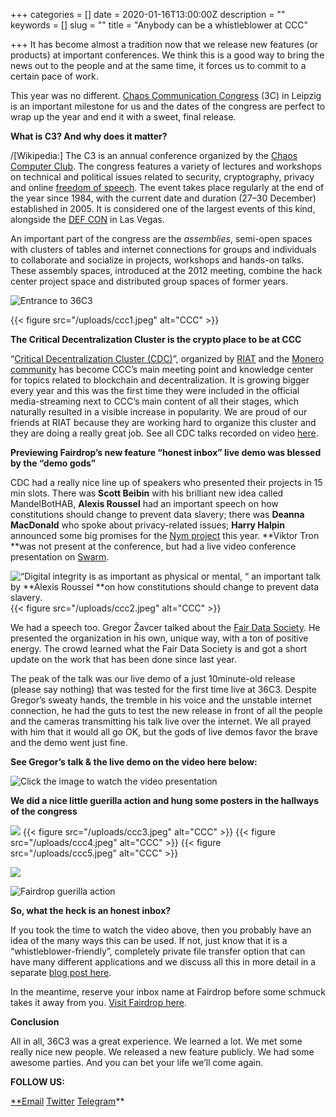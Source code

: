 +++
categories = []
date = 2020-01-16T13:00:00Z
description = ""
keywords = []
slug = ""
title = "Anybody can be a whistleblower at CCC"

+++
It has become almost a tradition now that we release new features (or products) at important conferences. We think this is a good way to bring the news out to the people and at the same time, it forces us to commit to a certain pace of work.

This year was no different. [Chaos Communication Congress](https://events.ccc.de/congress/2019/wiki/index.php/Main_Page) (3C) in Leipzig is an important milestone for us and the dates of the congress are perfect to wrap up the year and end it with a sweet, final release.

**What is C3? And why does it matter?**

/[Wikipedia:] The C3 is an annual conference organized by the [Chaos Computer Club](https://www.ccc.de/en). The congress features a variety of lectures and workshops on technical and political issues related to security, cryptography, privacy and online [freedom of speech](https://en.wikipedia.org/wiki/Freedom_of_speech). The event takes place regularly at the end of the year since 1984, with the current date and duration (27–30 December) established in 2005. It is considered one of the largest events of this kind, alongside the [DEF CON](https://en.wikipedia.org/wiki/DEF_CON) in Las Vegas.

An important part of the congress are the *assemblies*, semi-open spaces with clusters of tables and internet connections for groups and individuals to collaborate and socialize in projects, workshops and hands-on talks. These assembly spaces, introduced at the 2012 meeting, combine the hack center project space and distributed group spaces of former years.

![Entrance to 36C3](https://cdn-images-1.medium.com/max/2000/1*V5lmpe9djlsjlKHpslhqsA.jpeg)


{{< figure src="/uploads/ccc1.jpeg" alt="CCC" >}}

**The Critical Decentralization Cluster is the crypto place to be at CCC**

“[Critical Decentralization Cluster (CDC)](https://decentral.community/)”, organized by [RIAT](https://riat.at/) and the [Monero community](https://www.reddit.com/r/MoneroCommunity/) has become CCC’s main meeting point and knowledge center for topics related to blockchain and decentralization. It is growing bigger every year and this was the first time they were included in the official media-streaming next to CCC’s main content of all their stages, which naturally resulted in a visible increase in popularity. We are proud of our friends at RIAT because they are working hard to organize this cluster and they are doing a really great job. See all CDC talks recorded on video [here](https://www.youtube.com/results?search_query=Critical+Decentralisation+Cluster).

**Previewing Fairdrop’s new feature “honest inbox” live demo was blessed by the “demo gods”**

CDC had a really nice line up of speakers who presented their projects in 15 min slots. There was **Scott Beibin** with his brilliant new idea called MandelBotHAB, **Alexis Roussel** had an important speech on how constitutions should change to prevent data slavery; there was **Deanna MacDonald** who spoke about privacy-related issues; **Harry Halpin** announced some big promises for the [Nym project](https://nymtech.net/) this year. **Viktor Tron **was not present at the conference, but had a live video conference presentation on [Swarm](https://swarm.ethereum.org/).

![“Digital integrity is as important as physical or mental, “ an important talk by **Alexis Roussel **on how constitutions should change to prevent data slavery.](https://cdn-images-1.medium.com/max/4096/1*eamsNo83zZZXuUpA_UPVtw.jpeg)
{{< figure src="/uploads/ccc2.jpeg" alt="CCC" >}}

We had a speech too. Gregor Žavcer talked about the [Fair Data Society](https://beta.giveth.io/dacs/5c34b2e746d9c67925654070). He presented the organization in his own, unique way, with a ton of positive energy. The crowd learned what the Fair Data Society is and got a short update on the work that has been done since last year.

The peak of the talk was our live demo of a just 10minute-old release (please say nothing) that was tested for the first time live at 36C3. Despite Gregor’s sweaty hands, the tremble in his voice and the unstable internet connection, he had the guts to test the new release in front of all the people and the cameras transmitting his talk live over the internet. We all prayed with him that it would all go OK, but the gods of live demos favor the brave and the demo went just fine.

**See Gregor’s talk & the live demo on the video here below:**

![Click the image to watch the video presentation](https://cdn-images-1.medium.com/max/3056/0*cgX6-82InpskwfuA)

**We did a nice little guerilla action and hung some posters in the hallways of the congress**

![](https://cdn-images-1.medium.com/max/2000/1*IwSV-UYko60eLP-Ckm_VQQ.jpeg)
{{< figure src="/uploads/ccc3.jpeg" alt="CCC" >}}
{{< figure src="/uploads/ccc4.jpeg" alt="CCC" >}}
{{< figure src="/uploads/ccc5.jpeg" alt="CCC" >}}

![](https://cdn-images-1.medium.com/max/2000/1*tFDil5cs6S0EmShyl9ljyw.jpeg)

![**Fairdrop guerilla action**](https://cdn-images-1.medium.com/max/2000/1*l0lnsT5WIQBQEEC7MhW_oA.jpeg)

**So, what the heck is an honest inbox?**

If you took the time to watch the video above, then you probably have an idea of the many ways this can be used. If not, just know that it is a “whistleblower-friendly”, completely private file transfer option that can have many different applications and we discuss all this in more detail in a separate [blog post here](https://medium.com/fair-data-society/honest-inbox-upgrade-of-fairdrop-xyz-b0240f2408e8).

In the meantime, reserve your inbox name at Fairdrop before some schmuck takes it away from you. [Visit Fairdrop here](https://fairdrop.xyz/).

**Conclusion**

All in all, 36C3 was a great experience. We learned a lot. We met some really nice new people. We released a new feature publicly. We had some awesome parties. And you can bet your life we’ll come again.

**FOLLOW US:**

[**Email](mailto:info@datafund.io)
[Twitter](https://twitter.com/DataFundProject)
[Telegram](https://t.me/DataFund)**